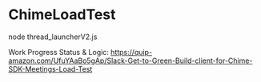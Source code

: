 # ChimeLoadTest

node thread_launcherV2.js <no of threads> <no of meetings to run>

Work Progress Status & Logic: 
https://quip-amazon.com/UfuYAaBo5gAp/Slack-Get-to-Green-Build-client-for-Chime-SDK-Meetings-Load-Test